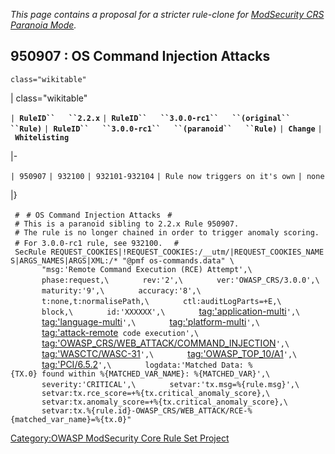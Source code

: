 *This page contains a proposal for a stricter rule-clone for
[ModSecurity CRS Paranoia
Mode](OWASP_ModSec_CRS_Paranoia_Mode "wikilink").*

## 950907 : OS Command Injection Attacks

`class="wikitable"`

| class="wikitable"

`| `**`RuleID``   ``2.2.x`**
`| `**`RuleID``   ``3.0.0-rc1``   ``(original``   ``Rule)`**
`| `**`RuleID``   ``3.0.0-rc1``   ``(paranoid``   ``Rule)`**
`| `**`Change`**
`| `**`Whitelisting`**

|-

`| 950907`
`| 932100`
`| 932101-932104`
`| Rule now triggers on it's own`
`| none`

|}

` #`
` # OS Command Injection Attacks`
` #`
` # This is a paranoid sibling to 2.2.x Rule 950907.`
` # The rule is no longer chained in order to trigger anomaly scoring.`
` # For 3.0.0-rc1 rule, see 932100. `
` #`
` SecRule REQUEST_COOKIES|!REQUEST_COOKIES:/__utm/|REQUEST_COOKIES_NAMES|ARGS_NAMES|ARGS|XML:/* "@pmf os-commands.data" \`
`       "msg:'Remote Command Execution (RCE) Attempt',\`
`       phase:request,\`
`       rev:'2',\`
`       ver:'OWASP_CRS/3.0.0',\`
`       maturity:'9',\`
`       accuracy:'8',\`
`       t:none,t:normalisePath,\`
`       ctl:auditLogParts=+E,\`
`       block,\`
`       id:'XXXXXX',\`
`       `<tag:'application-multi>`',\`
`       `<tag:'language-multi>`',\`
`       `<tag:'platform-multi>`',\`
`       `<tag:'attack-remote>` code execution',\`
`       `<tag:'OWASP_CRS/WEB_ATTACK/COMMAND_INJECTION>`',\`
`       `<tag:'WASCTC/WASC-31>`',\`
`       `<tag:'OWASP_TOP_10/A1>`',\`
`       `<tag:'PCI/6.5.2>`',\`
`       logdata:'Matched Data: %{TX.0} found within %{MATCHED_VAR_NAME}: %{MATCHED_VAR}',\`
`       severity:'CRITICAL',\`
`       setvar:'tx.msg=%{rule.msg}',\`
`       setvar:tx.rce_score=+%{tx.critical_anomaly_score},\`
`       setvar:tx.anomaly_score=+%{tx.critical_anomaly_score},\`
`       setvar:tx.%{rule.id}-OWASP_CRS/WEB_ATTACK/RCE-%{matched_var_name}=%{tx.0}"`

[Category:OWASP ModSecurity Core Rule Set
Project](Category:OWASP_ModSecurity_Core_Rule_Set_Project "wikilink")